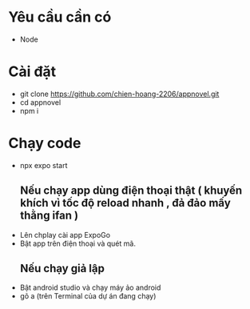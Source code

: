 # Yêu cầu cần có
  - Node
# Cài đặt
  - git clone https://github.com/chien-hoang-2206/appnovel.git
  - cd appnovel
  - npm i
# Chạy code
  - npx expo start
    ## Nếu chạy app dùng điện thoại thật ( khuyến khích vì tốc độ reload nhanh , đả đảo mấy thằng ifan ) 
  - Lên chplay cài app ExpoGo
  - Bật app trên điện thoại và quét mã.
    ## Nếu chạy giả lập
  - Bật android studio và chạy máy ảo android
  - gõ a (trên Terminal của dự án đang chạy)  
